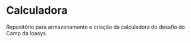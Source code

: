 # Calculadora

Repositório para armazenamento e criação da calculadora do desafio do Camp da Ioasys.
